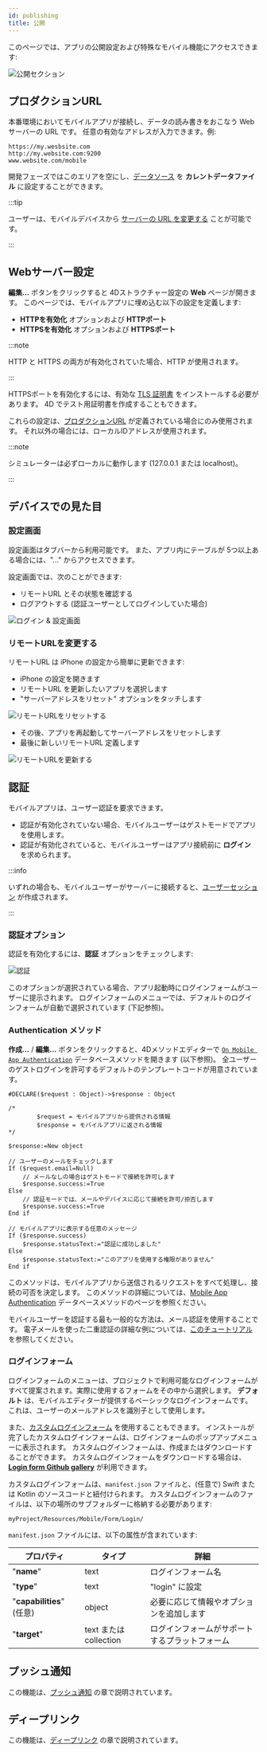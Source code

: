 ```yaml
---
id: publishing
title: 公開
---
```


このページでは、アプリの公開設定および特殊なモバイル機能にアクセスできます:


![公開セクション](img/publishing.png)


## プロダクションURL

本番環境においてモバイルアプリが接続し、データの読み書きをおこなう Webサーバーの URL です。 任意の有効なアドレスが入力できます。例:

```
https://my.wesbsite.com
http://my.website.com:9200
www.website.com/mobile
```

開発フェーズではこのエリアを空にし、[データソース](data.md) を **カレントデータファイル** に設定することができます。

:::tip

ユーザーは、モバイルデバイスから [サーバーの URL を変更する](#リモートURLを変更する) ことが可能です。

:::



## Webサーバー設定

**編集...** ボタンをクリックすると 4Dストラクチャー設定の **Web** ページが開きます。 このページでは、モバイルアプリに埋め込む以下の設定を定義します:

- **HTTPを有効化** オプションおよび **HTTPポート**
- **HTTPSを有効化** オプションおよび **HTTPSポート**

:::note

HTTP と HTTPS の両方が有効化されていた場合、HTTP が使用されます。

:::

HTTPSポートを有効化するには、有効な [TLS 証明書](https://developer.4d.com/docs/ja/Admin/tls/) をインストールする必要があります。 4D でテスト用証明書を作成することもできます。

これらの設定は、[プロダクションURL](#プロダクションURL) が定義されている場合にのみ使用されます。 それ以外の場合には、ローカルIDアドレスが使用されます。

:::note

シミュレーターは必ずローカルに動作します (127.0.0.1 または localhost)。

:::

## デバイスでの見た目

### 設定画面

設定画面はタブバーから利用可能です。 また、アプリ内にテーブルが 5つ以上ある場合には、"..." からアクセスできます。

設定画面では、次のことができます:

* リモートURL とその状態を確認する
* ログアウトする (認証ユーザーとしてログインしていた場合)

![ログイン & 設定画面](img/Login-Settings-screen-Publishing-section-4D-for-iOS.png)


### リモートURLを変更する

リモートURL は iPhone の設定から簡単に更新できます:

* iPhone の設定を開きます
* リモートURL を更新したいアプリを選択します
* "サーバーアドレスをリセット" オプションをタッチします

![リモートURLをリセットする](img/Reset-remote-url.png)

* その後、アプリを再起動してサーバーアドレスをリセットします
* 最後に新しいリモートURL 定義します

![リモートURLを更新する](img/Update-remote-url.png)




## 認証

モバイルアプリは、ユーザー認証を要求できます。

- 認証が有効化されていない場合、モバイルユーザーはゲストモードでアプリを使用します。
- 認証が有効化されていると、モバイルユーザーはアプリ接続前に **ログイン** を求められます。

:::info

いずれの場合も、モバイルユーザーがサーバーに接続すると、[ユーザーセッション](session-management.md) が作成されます。

:::

### 認証オプション

認証を有効化するには、**認証** オプションをチェックします:

![認証](img/authentication.png)

このオプションが選択されている場合、アプリ起動時にログインフォームがユーザーに提示されます。 ログインフォームのメニューでは、デフォルトのログインフォームが自動で選択されています (下記参照)。


### Authentication メソッド


**作成...** / **編集...** ボタンをクリックすると、4Dメソッドエディターで [`On Mobile App Authentication`](../4d/on-mobile-app-authentication) データベースメソッドを開きます (以下参照)。 全ユーザーのゲストログインを許可するデフォルトのテンプレートコードが用意されています。

```4d
#DECLARE($request : Object)->$response : Object

/*
        $request = モバイルアプリから提供される情報
        $response = モバイルアプリに返される情報
*/

$response:=New object

// ユーザーのメールをチェックします
If ($request.email=Null)
    // メールなしの場合はゲストモードで接続を許可します
    $response.success:=True
Else 
    // 認証モードでは、メールやデバイスに応じて接続を許可/拒否します
    $response.success:=True
End if 

// モバイルアプリに表示する任意のメッセージ
If ($response.success)
    $response.statusText:="認証に成功しました"
Else 
    $response.statusText:="このアプリを使用する権限がありません"
End if 

```

このメソッドは、モバイルアプリから送信されるリクエストをすべて処理し、接続の可否を決定します。 このメソッドの詳細については、[Mobile App Authentication](../4d/on-mobile-app-authentication) データベースメソッドのページを参照ください。

モバイルユーザーを認証する最も一般的な方法は、メール認証を使用することです。 電子メールを使った二重認証の詳細な例については、[このチュートリアル](../tutorials/login-forms/email) を参照してください。

### ログインフォーム

ログインフォームのメニューは、プロジェクトで利用可能なログインフォームがすべて提案されます。実際に使用するフォームをその中から選択します。  **デフォルト** は、モバイルエディターが提供するベーシックなログインフォームです。 これは、ユーザーのメールアドレスを識別子として使用します。

また、[カスタムログインフォーム](../tutorials/login-forms/custom-login-form) を使用することもできます。 インストールが完了したカスタムログインフォームは、ログインフォームのポップアップメニューに表示されます。 カスタムログインフォームは、作成またはダウンロードすることができます。 カスタムログインフォームをダウンロードする場合は、[**Login form Github gallery**](https://4d-go-mobile.github.io/gallery//#/type/form-login) が利用できます。

カスタムログインフォームは、`manifest.json` ファイルと、(任意で) Swift または Kotlin のソースコードと紐付けられます。 カスタムログインフォームのファイルは、以下の場所のサブフォルダーに格納する必要があります:

```
myProject/Resources/Mobile/Form/Login/
```

`manifest.json` ファイルには、以下の属性が含まれています:

| プロパティ                   | タイプ                 | 詳細                      |
| ----------------------- | ------------------- | ----------------------- |
| "**name**"              | text                | ログインフォーム名               |
| "**type**"              | text                | "login" に設定             |
| "**capabilities**" (任意) | object              | 必要に応じて情報やオプションを追加します    |
| "**target**"            | text または collection | ログインフォームがサポートするプラットフォーム |





## プッシュ通知

この機能は、[プッシュ通知](../special-features/push-notification) の章で説明されています。


## ディープリンク

この機能は、[ディープリンク](../special-features/deep-linking) の章で説明されています。 


